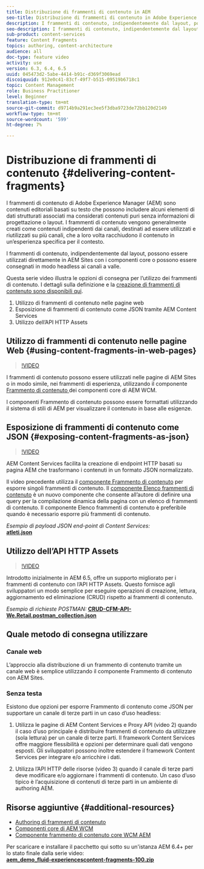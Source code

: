 ```yaml
---
title: Distribuzione di frammenti di contenuto in AEM
seo-title: Distribuzione di frammenti di contenuto in Adobe Experience Manager
description: I frammenti di contenuto, indipendentemente dal layout, possono essere utilizzati direttamente in AEM Sites con i componenti core o possono essere consegnati in modo headless ai canali a valle.
seo-description: I frammenti di contenuto, indipendentemente dal layout, possono essere utilizzati direttamente in AEM Sites con i componenti core o possono essere consegnati in modo headless ai canali a valle.
sub-product: content-services
feature: Content Fragments
topics: authoring, content-architecture
audience: all
doc-type: feature video
activity: use
version: 6.3, 6.4, 6.5
uuid: 045473d2-5abe-4414-b91c-d369f3069ead
discoiquuid: 912e0c41-83cf-49f7-b515-09519b6718c1
topic: Content Management
role: Business Practitioner
level: Beginner
translation-type: tm+mt
source-git-commit: d9714b9a291ec3ee5f3dba9723de72bb120d2149
workflow-type: tm+mt
source-wordcount: '599'
ht-degree: 7%

---
```



# Distribuzione di frammenti di contenuto {#delivering-content-fragments}

I frammenti di contenuto di Adobe Experience Manager (AEM) sono contenuti editoriali basati su testo che possono includere alcuni elementi di dati strutturati associati ma considerati contenuti puri senza informazioni di progettazione o layout. I frammenti di contenuto vengono generalmente creati come contenuti indipendenti dai canali, destinati ad essere utilizzati e riutilizzati su più canali, che a loro volta racchiudono il contenuto in un’esperienza specifica per il contesto.

I frammenti di contenuto, indipendentemente dal layout, possono essere utilizzati direttamente in AEM Sites con i componenti core o possono essere consegnati in modo headless ai canali a valle.

Questa serie video illustra le opzioni di consegna per l’utilizzo dei frammenti di contenuto. I dettagli sulla definizione e la [creazione di frammenti di contenuto sono disponibili qui](content-fragments-feature-video-use.md).

1. Utilizzo di frammenti di contenuto nelle pagine web
2. Esposizione di frammenti di contenuto come JSON tramite AEM Content Services
3. Utilizzo dell’API HTTP Assets

## Utilizzo di frammenti di contenuto nelle pagine Web {#using-content-fragments-in-web-pages}

>[!VIDEO](https://video.tv.adobe.com/v/22449/?quality=12&learn=on)

I frammenti di contenuto possono essere utilizzati nelle pagine di AEM Sites o in modo simile, nei frammenti di esperienza, utilizzando il componente [Frammento di contenuto ](https://docs.adobe.com/content/help/en/experience-manager-core-components/using/components/content-fragment-component.html) dei componenti core di AEM WCM.

I componenti Frammento di contenuto possono essere formattati utilizzando il sistema di stili di AEM per visualizzare il contenuto in base alle esigenze.

## Esposizione di frammenti di contenuto come JSON {#exposing-content-fragments-as-json}

>[!VIDEO](https://video.tv.adobe.com/v/22448/?quality=12&learn=on)

AEM Content Services facilita la creazione di endpoint HTTP basati su pagina AEM che trasformano i contenuti in un formato JSON normalizzato.

Il video precedente utilizza il [componente Frammento di contenuto](https://docs.adobe.com/content/help/en/experience-manager-core-components/using/components/content-fragment-component.html) per esporre singoli frammenti di contenuto. Il [componente Elenco frammenti di contenuto](https://docs.adobe.com/content/help/en/experience-manager-core-components/using/components/content-fragment-list.html) è un nuovo componente che consente all’autore di definire una query per la compilazione dinamica della pagina con un elenco di frammenti di contenuto. Il componente Elenco frammenti di contenuto è preferibile quando è necessario esporre più frammenti di contenuto.

*Esempio di payload JSON end-point di Content Services:*\
**[atleti.json](assets/athletes.json)**

## Utilizzo dell’API HTTP Assets

>[!VIDEO](https://video.tv.adobe.com/v/26390/?quality=12&learn=on)

Introdotto inizialmente in AEM 6.5, offre un supporto migliorato per i frammenti di contenuto con l’API HTTP Assets. Questo fornisce agli sviluppatori un modo semplice per eseguire operazioni di creazione, lettura, aggiornamento ed eliminazione (CRUD) rispetto ai frammenti di contenuto.

*Esempio di richieste POSTMAN:*
**[CRUD-CFM-API-We.Retail.postman_collection.json](assets/CRUD-CFM-API-We.Retail.postman_collection.json)**

## Quale metodo di consegna utilizzare

### Canale web

L’approccio alla distribuzione di un frammento di contenuto tramite un canale web è semplice utilizzando il componente Frammento di contenuto con AEM Sites.

### Senza testa

Esistono due opzioni per esporre Frammento di contenuto come JSON per supportare un canale di terze parti in un caso d’uso headless:

1. Utilizza le pagine di AEM Content Services e Proxy API (video 2) quando il caso d’uso principale è distribuire frammenti di contenuto da utilizzare (sola lettura) per un canale di terze parti. Il framework Content Services offre maggiore flessibilità e opzioni per determinare quali dati vengono esposti. Gli sviluppatori possono inoltre estendere il framework Content Services per integrare e/o arricchire i dati.

2. Utilizza l’API HTTP delle risorse (video 3) quando il canale di terze parti deve modificare e/o aggiornare i frammenti di contenuto. Un caso d’uso tipico è l’acquisizione di contenuti di terze parti in un ambiente di authoring AEM.

## Risorse aggiuntive {#additional-resources}

* [Authoring di frammenti di contenuto](content-fragments-feature-video-use.md)
* [Componenti core di AEM WCM](https://docs.adobe.com/content/help/it/experience-manager-core-components/using/introduction.html)
* [Componente frammento di contenuto core WCM AEM](https://docs.adobe.com/content/help/en/experience-manager-core-components/using/components/content-fragment-component.html)

Per scaricare e installare il pacchetto qui sotto su un&#39;istanza AEM 6.4+ per lo stato finale dalla serie video:\
**[aem_demo_fluid-experiencescontent-fragments-100.zip](assets/aem_demo_fluid-experiencescontent-fragments-100.zip)**
